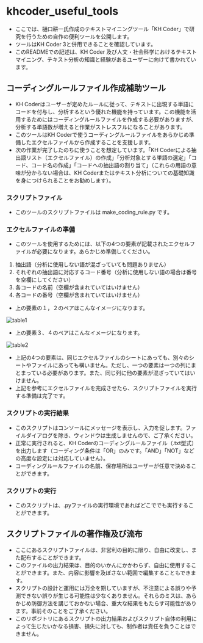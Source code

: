 # khcoder_useful_tools
- ここでは、樋口耕一氏作成のテキストマイニングツール「KH Coder」で研究を行うための自作の便利ツールを公開します。
- ツールはKH Coder 3と併用できることを確認しています。
- このREADMEでの記述は、KH Coder 及び人文・社会科学におけるテキストマイニング、テキスト分析の知識と経験があるユーザーに向けて書かれています。

## コーディングルールファイル作成補助ツール
- KH Coderはユーザーが定めたルールに従って、テキストに出現する単語にコードを付与し、分析するという優れた機能を持っています。この機能を活用するためにはコーディングルールファイルを作成する必要がありますが、分析する単語数が増えると作業がストレスフルになることがあります。
- このツールはKH Coderで使うコーディングルールファイルをあらかじめ準備したエクセルファイルから作成することを支援します。
- 次の作業が完了したのちに使うことを想定しています。「KH Coderによる抽出語リスト（エクセルファイル）の作成」「分析対象とする単語の選定」「コード、コード名の作成」「コードへの抽出語の割り当て」（これらの用語の意味が分からない場合は、KH Coderまたはテキスト分析についての基礎知識を身につけられることをお勧めします）。
### スクリプトファイル
- このツールのスクリプトファイルは make_coding_rule.py です。
### エクセルファイルの準備
- このツールを使用するためには、以下の4つの要素が記載されたエクセルファイルが必要になります。あらかじめ準備してください。
1. 抽出語（分析に使用しない語が混ざっていても問題ありません）
2. それぞれの抽出語に対応するコード番号（分析に使用しない語の場合は番号を空欄にしてください）
3. 各コードの名前（空欄が含まれていてはいけません）
4. 各コードの番号（空欄が含まれていてはいけません）

- 上の要素の１，２のペアはこんなイメージになります。

![table1](https://user-images.githubusercontent.com/71582166/130348804-a912fd85-70d3-4f96-b801-ff1f693ed8f7.jpg)

- 上の要素３、４のペアはこんなイメージになります。

![table2](https://user-images.githubusercontent.com/71582166/130348982-82d28b06-4cbc-4c99-803f-e0bf2d0c42ea.jpg)

- 上記の4つの要素は、同じエクセルファイルのシートにあっても、別々のシートやファイルにあっても構いません。ただし、一つの要素は一つの列にまとまっている必要があります。また、同じ列に他の要素が混ざっていてはいけません。
- 上記を参考にエクセルファイルを完成させたら、スクリプトファイルを実行する準備は完了です。
### スクリプトの実行結果
- このスクリプトはコンソールにメッセージを表示し、入力を促します。ファイルダイアログを除き、ウィンドウは生成しませんので、ご了承ください。
- 正常に実行されると、KH Coderのコーディングルールファイル（.txt型式）を出力します（コーディング条件は「OR」のみです。「AND」「NOT」などの高度な設定には対応していません）。
- コーディングルールファイルの名前、保存場所はユーザーが任意で決めることができます。
### スクリプトの実行
- このスクリプトは、.pyファイルの実行環境であればどこででも実行することができます。



## スクリプトファイルの著作権及び流布  
- ここにあるスクリプトファイルは、非営利の目的に限り、自由に改変し、また配布することができます。
- このファイルの出力結果は、目的のいかんにかかわらず、自由に使用することができます。また、内容に影響を及ぼさない範囲で編集することもできます。  
- スクリプトの設計と運用には万全を期していますが、不注意による誤りや予測できない誤りが生じる可能性は少なくありません。それらのミスは、あらかじめ防御方法を講じておかない場合、重大な結果をもたらす可能性があります。事前そのことをご了承ください。  
- このリポジトリにあるスクリプトの出力結果およびスクリプト自体の利用によって生じたいかなる損害、損失に対しても、制作者は責任を負うことはできません。

